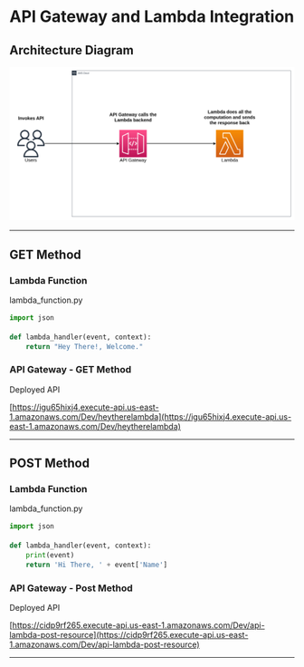 # API Gateway and Lambda Integration

## Architecture Diagram

![API Gateway and Lambda Integration](architecture-diagram/api-gateway-lambda-integration.png)

---

## GET Method

### Lambda Function

lambda_function.py

```py
import json

def lambda_handler(event, context):
    return "Hey There!, Welcome."
```

### API Gateway - GET Method

Deployed API

[https://igu65hixj4.execute-api.us-east-1.amazonaws.com/Dev/heytherelambda](https://igu65hixj4.execute-api.us-east-1.amazonaws.com/Dev/heytherelambda)

---

## POST Method

### Lambda Function

lambda_function.py

```py
import json

def lambda_handler(event, context):
    print(event)
    return 'Hi There, ' + event['Name']
```

### API Gateway - Post Method

Deployed API

[https://cidp9rf265.execute-api.us-east-1.amazonaws.com/Dev/api-lambda-post-resource](https://cidp9rf265.execute-api.us-east-1.amazonaws.com/Dev/api-lambda-post-resource)

---
